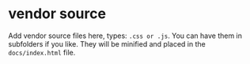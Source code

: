 # vendor source

Add vendor source files here, types: ```.css or .js```. You can have them in subfolders if you like.
They will be minified and placed in the ```docs/index.html``` file.
